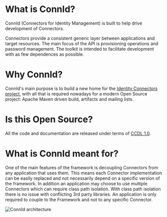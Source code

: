 # What is ConnId?
ConnId (Connectors for Identity Management) is built to help drive development of Connectors.

Connectors provide a consistent generic layer between applications and target resources.
The main focus of the API is provisioning operations and password management. The toolkit is intended to facilitate development with as few dependences as possible.

# Why ConnId?
ConnId's main purpose is to build a new home for the [Identity Connectors project](http://java.net/projects/identityconnectors/), 
with all that is required nowadays for a modern Open Source project: Apache Maven driven build, artifacts and 
mailing lists.

# Is this Open Source?
All the code and documentation are released under terms of 
[CCDL 1.0](https://raw.github.com/Tirasa/ConnIdBase/master/legal/license.txt).

# What is ConnId meant for?
One of the main features of the framework is decoupling Connectors from any application that uses them. 
This means each Connector implementation can be easily replaced and not necessarily depend on a specific version 
of the framework. In addition an application may choose to use multiple Connectors which can require class path 
isolation. With class path isolation there is no issue with conflicting 3rd party libraries.
An application is only required to couple to the Framework and not to any specific Connector.

![ConnId architecture](https://raw.github.com/Tirasa/ConnIdBase/master/images/architecture.png "ConnId architecture")
